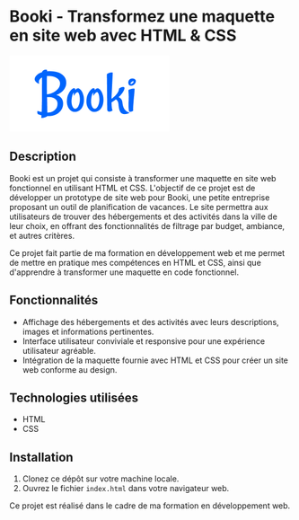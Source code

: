 # Booki - Transformez une maquette en site web avec HTML & CSS

![Booki Logo](/assets/images/logo/Booki@3x.png)

## Description

Booki est un projet qui consiste à transformer une maquette en site web fonctionnel en utilisant HTML et CSS. L'objectif de ce projet est de développer un prototype de site web pour Booki, une petite entreprise proposant un outil de planification de vacances. Le site permettra aux utilisateurs de trouver des hébergements et des activités dans la ville de leur choix, en offrant des fonctionnalités de filtrage par budget, ambiance, et autres critères.

Ce projet fait partie de ma formation en développement web et me permet de mettre en pratique mes compétences en HTML et CSS, ainsi que d'apprendre à transformer une maquette en code fonctionnel.

## Fonctionnalités

- Affichage des hébergements et des activités avec leurs descriptions, images et informations pertinentes.
- Interface utilisateur conviviale et responsive pour une expérience utilisateur agréable.
- Intégration de la maquette fournie avec HTML et CSS pour créer un site web conforme au design.

## Technologies utilisées

- HTML
- CSS

## Installation

1. Clonez ce dépôt sur votre machine locale.
2. Ouvrez le fichier `index.html` dans votre navigateur web.

Ce projet est réalisé dans le cadre de ma formation en développement web.

